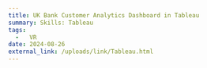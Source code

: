 ```yaml
---
title: UK Bank Customer Analytics Dashboard in Tableau
summary: Skills: Tableau
tags:
  -   VR
date: 2024-08-26
external_link: /uploads/link/Tableau.html
---
```

